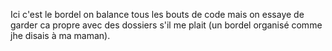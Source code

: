 Ici c'est le bordel on balance tous les bouts de code mais on essaye de garder ca propre avec des dossiers s'il me plait (un bordel organisé comme jhe disais à ma maman).

